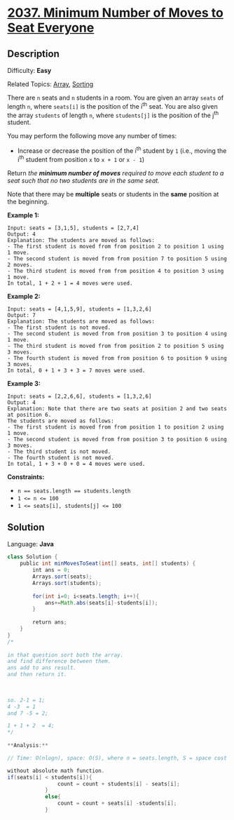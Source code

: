 # [2037\. Minimum Number of Moves to Seat Everyone](https://leetcode.com/problems/minimum-number-of-moves-to-seat-everyone/)

## Description

Difficulty: **Easy**  

Related Topics: [Array](https://leetcode.com/tag/array/), [Sorting](https://leetcode.com/tag/sorting/)


There are `n` seats and `n` students in a room. You are given an array `seats` of length `n`, where `seats[i]` is the position of the i<sup>th</sup> seat. You are also given the array `students` of length `n`, where `students[j]` is the position of the j<sup>th</sup> student.

You may perform the following move any number of times:

*   Increase or decrease the position of the i<sup>th</sup> student by `1` (i.e., moving the i<sup>th</sup> student from position `x` to `x + 1` or `x - 1`)

Return _the **minimum number of moves** required to move each student to a seat_ _such that no two students are in the same seat._

Note that there may be **multiple** seats or students in the **same** position at the beginning.

**Example 1:**

```
Input: seats = [3,1,5], students = [2,7,4]
Output: 4
Explanation: The students are moved as follows:
- The first student is moved from from position 2 to position 1 using 1 move.
- The second student is moved from from position 7 to position 5 using 2 moves.
- The third student is moved from from position 4 to position 3 using 1 move.
In total, 1 + 2 + 1 = 4 moves were used.
```

**Example 2:**

```
Input: seats = [4,1,5,9], students = [1,3,2,6]
Output: 7
Explanation: The students are moved as follows:
- The first student is not moved.
- The second student is moved from from position 3 to position 4 using 1 move.
- The third student is moved from from position 2 to position 5 using 3 moves.
- The fourth student is moved from from position 6 to position 9 using 3 moves.
In total, 0 + 1 + 3 + 3 = 7 moves were used.
```

**Example 3:**

```
Input: seats = [2,2,6,6], students = [1,3,2,6]
Output: 4
Explanation: Note that there are two seats at position 2 and two seats at position 6.
The students are moved as follows:
- The first student is moved from from position 1 to position 2 using 1 move.
- The second student is moved from from position 3 to position 6 using 3 moves.
- The third student is not moved.
- The fourth student is not moved.
In total, 1 + 3 + 0 + 0 = 4 moves were used.
```

**Constraints:**

*   `n == seats.length == students.length`
*   `1 <= n <= 100`
*   `1 <= seats[i], students[j] <= 100`


## Solution

Language: **Java**

```java
class Solution {
    public int minMovesToSeat(int[] seats, int[] students) {
        int ans = 0;
        Arrays.sort(seats);
        Arrays.sort(students);
        
        for(int i=0; i<seats.length; i++){
            ans+=Math.abs(seats[i]-students[i]);
        }
        
        return ans;
    }
}
/*
​
in that question sort both the array.
and find difference between them. 
ans add to ans result.
and then return it.
​
​

so. 2-1 = 1;
4 -3  = 1
and 7 -5 = 2;

1 + 1 + 2  = 4;
*/
    
**Analysis:**

// Time: O(nlogn), space: O(S), where n = seats.length, S = space cost during sorting.
```


```java
without absolute math function.
if(seats[i] < students[i]){
                count = count + students[i] - seats[i];
            }
            else{
                count = count + seats[i] -students[i];
            }

```


